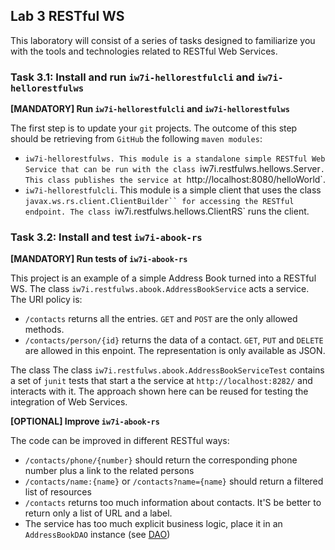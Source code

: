 ## Lab 3 RESTful WS

This laboratory will consist of a series of tasks designed to familiarize you with the tools and
technologies related to RESTful Web Services.

### Task 3.1: Install and run `iw7i-hellorestfulcli` and `iw7i-hellorestfulws`

**[MANDATORY] Run `iw7i-hellorestfulcli` and `iw7i-hellorestfulws`** 

The first step is to update your `git` projects. The outcome of this step should be retrieving
from `GitHub` the following `maven modules`:
* `iw7i-hellorestfulws. This module is a standalone simple RESTful Web Service that can be run with the class
`iw7i.restfulws.hellows.Server`. This class publishes the service at `http://localhost:8080/helloWorld`.
* `iw7i-hellorestfulcli`. This module is a simple client that uses the class `javax.ws.rs.client.ClientBuilder``
for accessing the RESTful endpoint. The class `iw7i.restfulws.hellows.ClientRS` runs the client.

### Task 3.2: Install and test `iw7i-abook-rs`

**[MANDATORY] Run tests of `iw7i-abook-rs`** 

This project is an example of a simple Address Book turned into a RESTful WS. The class `iw7i.restfulws.abook.AddressBookService` acts a service. The URI policy is:
* `/contacts` returns all the entries. `GET` and `POST` are the only allowed methods.
* `/contacts/person/{id}` returns the data of a contact. `GET`, `PUT` and `DELETE` are allowed in this enpoint.
The representation is only available as JSON. 

The class The class `iw7i.restfulws.abook.AddressBookServiceTest` contains a set of `junit` tests that start a the service at
`http://localhost:8282/` and interacts with it. The approach shown here can be reused for testing the integration of Web Services.

**[OPTIONAL] Improve  `iw7i-abook-rs`** 

The code can be improved in different RESTful ways:
* `/contacts/phone/{number}` should return the corresponding phone number plus a link to the related persons 
* `/contacts/name:{name}` or `/contacts?name={name}`  should return a filtered list of resources
* `/contacts` returns too much information about contacts. It'S be better to return only a list of URL and a label.
* The service has too much explicit business logic, place it in an `AddressBookDAO` instance (see [DAO](http://www.oracle.com/technetwork/java/dataaccessobject-138824.html))

